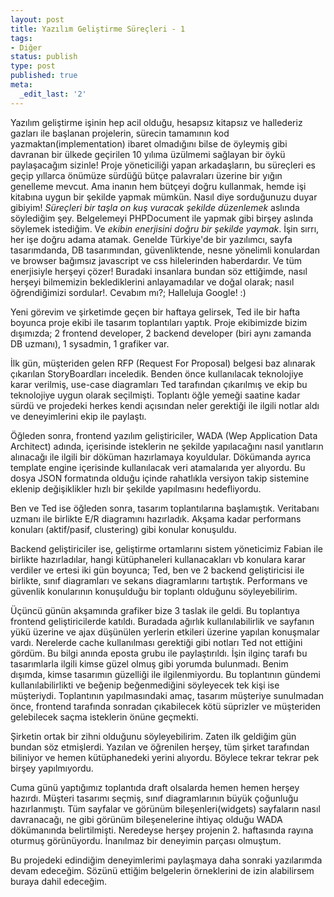 ```yaml
---
layout: post
title: Yazılım Geliştirme Süreçleri - 1
tags:
- Diğer
status: publish
type: post
published: true
meta:
  _edit_last: '2'
---
```

Yazılım geliştirme işinin hep acil olduğu, hesapsız kitapsız ve hallederiz gazları ile başlanan projelerin, sürecin tamamının kod yazmaktan(implementation) ibaret olmadığını bilse de öyleymiş gibi davranan bir ülkede geçirilen 10 yılıma üzülmemi sağlayan bir öykü paylaşacağım sizinle! Proje yöneticiliği yapan arkadaşların, bu süreçleri es geçip yıllarca önümüze sürdüğü bütçe palavraları üzerine bir yığın genelleme mevcut. Ama inanın hem bütçeyi doğru kullanmak, hemde işi kitabına uygun bir şekilde yapmak mümkün. Nasıl diye sorduğunuzu duyar gibiyim! <em>Süreçleri bir taşla on kuş vuracak şekilde düzenlemek</em> aslında söylediğim şey. Belgelemeyi PHPDocument ile yapmak gibi birşey aslında söylemek istediğim. Ve <em>ekibin enerjisini doğru bir şekilde yaymak</em>. İşin sırrı, her işe doğru adama atamak. Genelde Türkiye'de bir yazılımcı, sayfa tasarımdanda, DB tasarımından, güvenliktende, nesne yönelimli konulardan ve browser bağımsız javascript ve css hilelerinden haberdardır. Ve tüm enerjisiyle herşeyi çözer! Buradaki insanlara bundan söz ettiğimde, nasıl herşeyi bilmemizin beklediklerini anlayamadılar ve doğal olarak; nasıl öğrendiğimizi sordular!. Cevabım mı?; Halleluja Google! :)

Yeni görevim ve şirketimde geçen bir haftaya gelirsek, Ted ile bir hafta boyunca proje ekibi ile tasarım toplantıları yaptık. Proje ekibimizde bizim dışımızda; 2 frontend developer, 2 backend developer (biri aynı zamanda DB uzmanı), 1 sysadmin, 1 grafiker var.

İlk gün, müşteriden gelen RFP (Request For Proposal) belgesi baz alınarak çıkarılan StoryBoardları inceledik. Benden önce kullanılacak teknolojiye karar verilmiş, use-case diagramları Ted tarafından çıkarılmış ve ekip bu teknolojiye uygun olarak seçilmişti. Toplantı öğle yemeği saatine kadar sürdü ve projedeki herkes kendi açısından neler gerektiği ile ilgili notlar aldı ve deneyimlerini ekip ile paylaştı.

Öğleden sonra, frontend yazılım geliştiriciler, WADA (Wep Application Data Architect) adında, içerisinde isteklerin ne şekilde yapılacağını nasıl yanıtların alınacağı ile ilgili bir döküman hazırlamaya koyuldular. Dökümanda ayrıca template engine içerisinde kullanılacak veri atamalarıda yer alıyordu. Bu dosya JSON formatında olduğu içinde rahatlıkla versiyon takip sistemine eklenip değişiklikler hızlı bir şekilde yapılmasını hedefliyordu.

Ben ve Ted ise öğleden sonra, tasarım toplantılarına başlamıştık. Veritabanı uzmanı ile birlikte E/R diagramını hazırladık. Akşama kadar performans konuları (aktif/pasif, clustering) gibi konular konuşuldu.

Backend geliştiriciler ise, geliştirme ortamlarını sistem yöneticimiz Fabian ile birlikte hazırladılar, hangi kütüphaneleri kullanacakları vb konulara karar verdiler ve ertesi iki gün boyunca; Ted, ben ve 2 backend geliştiricisi ile birlikte, sınıf diagramları ve sekans diagramlarını tartıştık. Performans ve güvenlik konularının konuşulduğu bir toplantı olduğunu söyleyebilirim.

Üçüncü günün akşamında grafiker bize 3 taslak ile geldi. Bu toplantıya frontend geliştiricilerde katıldı. Buradada ağırlık kullanılabilirlik ve sayfanın yükü üzerine ve ajax düşünülen yerlerin etkileri üzerine yapılan konuşmalar vardı. Nerelerde cache kullanılması gerektiği gibi notları Ted not ettiğini gördüm. Bu bilgi anında eposta grubu ile paylaştırıldı. İşin ilginç tarafı bu tasarımlarla ilgili kimse güzel olmuş gibi yorumda bulunmadı. Benim dışımda, kimse tasarımın güzelliği ile ilgilenmiyordu. Bu toplantının gündemi kullanılabilirlikti ve beğenip beğenmediğini söyleyecek tek kişi ise müşteriydi. Toplantının yapılmasındaki amaç, tasarım müşteriye sunulmadan önce, frontend tarafında sonradan çıkabilecek kötü süprizler ve müşteriden gelebilecek saçma isteklerin önüne geçmekti.

Şirketin ortak bir zihni olduğunu söyleyebilirim. Zaten ilk geldiğim gün bundan söz etmişlerdi. Yazılan ve öğrenilen herşey, tüm şirket tarafından biliniyor ve hemen kütüphanedeki yerini alıyordu. Böylece tekrar tekrar pek birşey yapılmıyordu.

Cuma günü yaptığımız toplantıda draft olsalarda hemen hemen herşey hazırdı. Müşteri tasarımı seçmiş, sınıf diagramlarının büyük çoğunluğu hazırlanmıştı. Tüm sayfalar ve görünüm bileşenleri(widgets) sayfaların nasıl davranacağı, ne gibi görünüm bileşenelerine ihtiyaç olduğu WADA dökümanında belirtilmişti. Neredeyse herşey projenin 2. haftasında rayına oturmuş görünüyordu. İnanılmaz bir deneyimin parçası olmuştum.

Bu projedeki edindiğim deneyimlerimi paylaşmaya daha sonraki yazılarımda devam edeceğim. Sözünü ettiğim belgelerin örneklerini de izin alabilirsem buraya dahil edeceğim.
